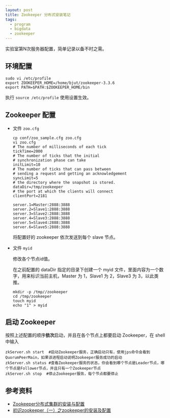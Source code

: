 ```yaml
---
layout: post
title: Zookeeper 分布式安装笔记
tags: 
  - program
  - bigdata
  - zookeeper
---
```


实验室第N次服务器配置，简单记录以备不时之需。

## 环境配置

```shell
sudo vi /etc/profile
export ZOOKEEPER_HOME=/home/bjut/zookeeper-3.3.6
export PATH=$PATH:$ZOOKEEPER_HOME/bin
```

执行 `source /etc/profile` 使用设置生效。

## Zookeeper 配置 

- 文件 `zoo.cfg`

  ```shell
  cp conf/zoo_sample.cfg zoo.cfg
  vi zoo.cfg
  # The number of milliseconds of each tick
  tickTime=2000
  # The number of ticks that the initial 
  # synchronization phase can take
  initLimit=10
  # The number of ticks that can pass between 
  # sending a request and getting an acknowledgement
  syncLimit=5
  # the directory where the snapshot is stored.
  dataDir=/tmp/zookeeper
  # the port at which the clients will connect
  clientPort=2181

  server.1=Master:2888:3888
  server.2=Slave1:2888:3888
  server.3=Slave2:2888:3888
  server.4=Slave3:2888:3888
  server.5=Slave4:2888:3888
  server.6=Slave5:2888:3888
  ```
  将配置好的 zookeeper 依次发送到每个 slave 节点。

- 文件 `myid`

  修改各个节点id值。

  在之前配置的 dataDir 指定的目录下创建一个 myid 文件，里面内容为一个数字，用来标识当前主机，Master 为 1，Slave1 为 2，Slave3 为 3，以此类推。

  ```shell
  mkdir -p /tmp//zookeeper
  cd /tmp/zookeeper
  touch myid
  echo "1" > myid
  ```

## 启动 Zookeeper

按照上述配置的顺序**依次**启动，并且在各个节点上都要启动 Zookeeper，在 shell 中输入

```shell
zkServer.sh start  #启动Zookeeper服务，正确启动只有，使用jps命令会看到QuorumPeerMain，如果该进程启动说明Zookeeper服务成功的启动
zkServer.sh status #查看Zookeeper服务的状态，你会看到哪个节点是Leader节点，哪个节点是Follower节点，并且只有一个Zookeeper节点
zkServer.sh stop  #停止Zookeeper服务，每个节点都要停止
```

## 参考资料

- [Zookeeper分布式集群的安装与配置](http://blog.csdn.net/jpzhu16/article/details/51751363)
- [初识zookeeper（一）之zookeeper的安装及配置](http://www.cnblogs.com/bookwed/p/4599829.html)